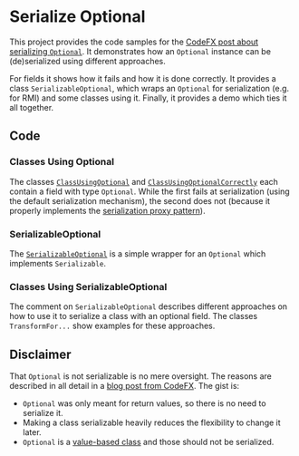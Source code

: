# Serialize Optional

This project provides the code samples for the [CodeFX post about serializing `Optional`](http://blog.codefx.org/jdk/serialize-optional/). It demonstrates how an `Optional` instance can be (de)serialized using different approaches.

For fields it shows how it fails and how it is done correctly. It provides a class `SerializableOptional`, which wraps an `Optional` for serialization (e.g. for RMI) and some classes using it. Finally, it provides a demo which ties it all together.

## Code

### Classes Using Optional

The classes [`ClassUsingOptional`](https://github.com/CodeFX-org/demo-serialize-optional/blob/master/src/org/codefx/lab/optional/ClassUsingOptional.java) and [`ClassUsingOptionalCorrectly`](https://github.com/CodeFX-org/demo-serialize-optional/blob/master/src/org/codefx/lab/optional/ClassUsingOptionalCorrectly.java) each contain a field with type `Optional`. While the first fails at serialization (using the default serialization mechanism), the second does not (because it properly implements the [serialization proxy pattern](http://blog.codefx.org/design/patterns/serialization-proxy-pattern/)).

### SerializableOptional

The [`SerializableOptional`](https://github.com/CodeFX-org/demo-serialize-optional/blob/master/src/org/codefx/lab/optional/SerializableOptional.java) is a simple wrapper for an `Optional` which implements `Serializable`.

### Classes Using SerializableOptional

The comment on `SerializableOptional` describes different approaches on how to use it to serialize a class with an optional field. The classes `TransformFor...` show examples for these approaches.

## Disclaimer

That `Optional` is not serializable is no mere oversight. The reasons are described in all detail in a [blog post from CodeFX](http://blog.codefx.org/jdk/dev/why-isnt-optional-serializable/). The gist is:

* `Optional` was only meant for return values, so there is no need to serialize it.
* Making a class serializable heavily reduces the flexibility to change it later.
* `Optional` is a [value-based class](docs.oracle.com/javase/8/docs/api/java/lang/doc-files/ValueBased.html) and those should not be serialized.
